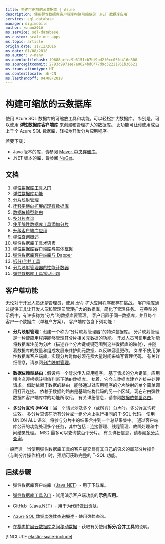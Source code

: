 ```yaml
---
title: 构建可缩放的云数据库 | Azure
description: 使用弹性数据库客户端库构建可缩放的 .NET 数据库应用
services: sql-database
manager: digimobile
author: yunan2016
ms.service: sql-database
ms.custom: scale out apps
ms.topic: article
origin.date: 11/12/2016
ms.date: 01/08/2018
ms.author: v-nany
ms.openlocfilehash: f9688acfea9b6151cb7b19bd2f0cc050d416d800
ms.sourcegitcommit: 2793c9971ee7a0624bd0777d9c32221561b36621
ms.translationtype: HT
ms.contentlocale: zh-CN
ms.lasthandoff: 04/08/2018
---
```

# <a name="building-scalable-cloud-databases"></a>构建可缩放的云数据库
使用 Azure SQL 数据库的可缩放工具和功能，可以轻松扩大数据库。 特别是，可以使用 **弹性数据库客户端库** 来创建和管理扩大的数据库。 此功能可让你使用成百上千个 Azure SQL 数据库，轻松地开发分片应用程序。

若要下载：
* Java 版本的库，请参阅 [Maven 中央存储库](https://search.maven.org/#search%7Cga%7C1%7Celastic-db-tools)。
* .NET 版本的库，请参阅 [NuGet](https://www.nuget.org/packages/Microsoft.Azure.SqlDatabase.ElasticScale.Client/)。

## <a name="documentation"></a>文档
1. [弹性数据库工具入门](sql-database-elastic-scale-get-started.md)
2. [弹性数据库功能](sql-database-elastic-scale-introduction.md)
3. [分片映射管理](sql-database-elastic-scale-shard-map-management.md)
4. [迁移要横向扩展的现有数据库](sql-database-elastic-convert-to-use-elastic-tools.md)
5. [数据依赖型路由](sql-database-elastic-scale-data-dependent-routing.md)
6. [多分片查询](sql-database-elastic-scale-multishard-querying.md)
7. [使用弹性数据库工具添加分片](sql-database-elastic-scale-add-a-shard.md)
9. [升级客户端库应用](sql-database-elastic-scale-upgrade-client-library.md) 
10. [弹性查询概述](sql-database-elastic-query-overview.md)
11. [弹性数据库工具术语表](sql-database-elastic-scale-glossary.md)
12. [弹性数据库客户端库与实体框架](sql-database-elastic-scale-use-entity-framework-applications-visual-studio.md)
13. [弹性数据库客户端库与 Dapper](sql-database-elastic-scale-working-with-dapper.md)
14. [拆分/合并工具](sql-database-elastic-scale-overview-split-and-merge.md)
15. [分片映射管理器的性能计数器](sql-database-elastic-database-client-library.md) 
16. [弹性数据库工具常见问题](sql-database-elastic-scale-faq.md)

## <a name="client-capabilities"></a>客户端功能
无论对于开发人员还是管理员，使用 *分片* 扩大应用程序都存在挑战。 客户端库通过提供工具让开发人员和管理员管理扩大的数据库，简化了管理任务。 在典型的示例中，有许多称为“分片”的数据库要管理。 客户归置于同一数据库，并且每个客户一个数据库（单租户方案）。 客户端库包含下列功能：

- **分片映射管理**：创建一个称为“分片映射管理器”的特殊数据库。 分片映射管理是一种使应用程序能够管理其分片相关元数据的功能。 开发人员可使用此功能将数据库注册为分片（描述各个分片键或键范围到这些数据库的映射），并随着数据库的数量和组成发展来维护此元数据，以反映容量更改。 如果不使用弹性数据库客户端库，实现分片时你必须花费大量时间来编写管理代码。 有关详细信息，请参阅[分片映射管理](sql-database-elastic-scale-shard-map-management.md)。

- **数据依赖型路由**：假设将一个请求传入应用程序。 基于请求的分片键值，应用程序必须根据该键值判断正确的数据库。 接着，它会与数据库建立连接来处理请求。 借助依赖于数据的路由，能够通过对应用程序的分片映射的单个简单调用打开连接。 依赖于数据的路由是基础结构代码的另一个区域，现在它由弹性数据库客户端库中的功能所取代。 有关详细信息，请参阅[数据依赖型路由](sql-database-elastic-scale-data-dependent-routing.md)。
- **多分片查询 (MSQ)**：当一个请求涉及多个（或所有）分片时，多分片查询将生效。 多分片查询在所有分片或一组分片上执行相同的 T-SQL 代码。 使用 UNION ALL 语义，将参与分片中的结果合并到一个总结果集中。 通过客户端库公开的功能处理多个任务，其中包括：连接管理、线程管理、故障处理和中间结果处理。 MSQ 最多可以查询数百个分片。 有关详细信息，请参阅[多分片查询](sql-database-elastic-scale-multishard-querying.md)。

一般而言，当使用弹性数据库工具的客户提交具有其自己的语义的局部分片操作（与跨分片操作相对）时，预期可获取完整的 T-SQL 功能。



## <a name="next-steps"></a>后续步骤

- 弹性数据库客户端库（[Java](https://search.maven.org/#search%7Cga%7C1%7Ca%3A%22azure-elasticdb-tools%22)[.NET](http://www.nuget.org/packages/Microsoft.Azure.SqlDatabase.ElasticScale.Client/)）- 用于下载库。

- [弹性数据库工具入门](sql-database-elastic-scale-get-started.md) - 试用演示客户端功能的**示例应用**。

- GitHub（[Java](https://github.com/Microsoft/elastic-db-tools-for-java/blob/master/README.md)[.NET](https://github.com/Azure/elastic-db-tools)）- 用于为代码做出贡献。
- [Azure SQL 数据库弹性查询概述](sql-database-elastic-query-overview.md) - 使用弹性查询。

- [在横向扩展云数据库之间移动数据](sql-database-elastic-scale-overview-split-and-merge.md) - 获取有关使用**拆分/合并工具**的说明。



<!-- Additional resources H2 -->

[!INCLUDE [elastic-scale-include](../../includes/elastic-scale-include.md)]


<!--Anchors-->
<!--Image references-->

[1]: ./media/sql-database-elastic-database-client-library/glossary.png

